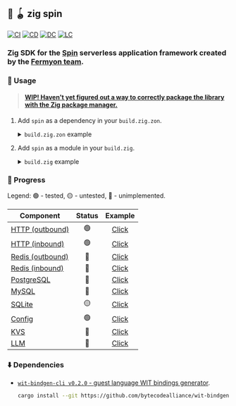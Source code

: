 ## :lizard: :yo_yo: **zig spin**

[![CI][ci-shield]][ci-url]
[![CD][cd-shield]][cd-url]
[![DC][docs-shield]][docs-url]
[![LC][license-shield]][license-url]

### Zig SDK for the [Spin](https://github.com/fermyon/spin) serverless application framework created by the [Fermyon team](https://www.fermyon.com/).

### :rocket: Usage

> #### [**WIP**! Haven't yet figured out a way to correctly package the library with the Zig package manager.](tests/)

1. Add `spin` as a dependency in your `build.zig.zon`.

    <details>

    <summary><code>build.zig.zon</code> example</summary>

    ```zig
    .{
        .name = "<name_of_your_package>",
        .version = "<version_of_your_package>",
        .dependencies = .{
            .spin = .{
                .url = "https://github.com/tensorush/zig-spin/archive/<git_tag_or_commit_hash>.tar.gz",
                .hash = "<package_hash>",
            },
        },
    }
    ```

    Set `<package_hash>` to `12200000000000000000000000000000000000000000000000000000000000000000`, and Zig will provide the correct found value in an error message.

    </details>

2. Add `spin` as a module in your `build.zig`.

    <details>

    <summary><code>build.zig</code> example</summary>

    ```zig
    const spin = b.dependency("spin", .{});
    exe.addModule("spin", spin.module("spin"));
    exe.linkLibrary(spin_dep.artifact("spin"));
    ```

    </details>

### :battery: Progress

Legend: :green_circle: - tested, :yellow_circle: - untested, :red_circle: - unimplemented.

| Component                            |     Status      |           Example            |
|--------------------------------------|:---------------:|:----------------------------:|
| [HTTP (outbound)](src/http.zig#L133) | :green_circle:  |  [Click](examples/http-out)  |
| [HTTP (inbound)](src/http.zig#L71)   | :green_circle:  |  [Click](examples/http-in)   |
| [Redis (outbound)](src/redis.zig)    |  :red_circle:   | [Click](examples/redis-out)  |
| [Redis (inbound)](src/redis.zig)     |  :red_circle:   |  [Click](examples/redis-in)  |
| [PostgreSQL](src/postgresql.zig)     |  :red_circle:   | [Click](examples/postgresql) |
| [MySQL](src/mysql.zig)               |  :red_circle:   |   [Click](examples/mysql)    |
| [SQLite](src/sqlite.zig)             | :yellow_circle: |   [Click](examples/sqlite)   |
| [Config](src/config.zig#L23)         | :green_circle:  |   [Click](examples/config)   |
| [KVS](src/kvs.zig)                   |  :red_circle:   |    [Click](examples/kvs)     |
| [LLM](src/llm.zig)                   |  :red_circle:   |    [Click](examples/llm)     |

### :arrow_down: Dependencies

- [`wit-bindgen-cli v0.2.0` - guest language WIT bindings generator](https://github.com/bytecodealliance/wit-bindgen/releases/tag/v0.2.0).

    ```sh
    cargo install --git https://github.com/bytecodealliance/wit-bindgen --rev cb871cf wit-bindgen-cli
    ```

<!-- MARKDOWN LINKS -->

[ci-shield]: https://img.shields.io/github/actions/workflow/status/tensorush/zig-spin/ci.yaml?branch=main&style=for-the-badge&logo=github&label=CI&labelColor=black
[ci-url]: https://github.com/tensorush/zig-spin/blob/main/.github/workflows/ci.yaml
[cd-shield]: https://img.shields.io/github/actions/workflow/status/tensorush/zig-spin/cd.yaml?branch=main&style=for-the-badge&logo=github&label=CD&labelColor=black
[cd-url]: https://github.com/tensorush/zig-spin/blob/main/.github/workflows/cd.yaml
[docs-shield]: https://img.shields.io/badge/click-F6A516?style=for-the-badge&logo=zig&logoColor=F6A516&label=docs&labelColor=black
[docs-url]: https://tensorush.github.io/zig-spin
[license-shield]: https://img.shields.io/github/license/tensorush/zig-spin.svg?style=for-the-badge&labelColor=black
[license-url]: https://github.com/tensorush/zig-spin/blob/main/LICENSE.md
